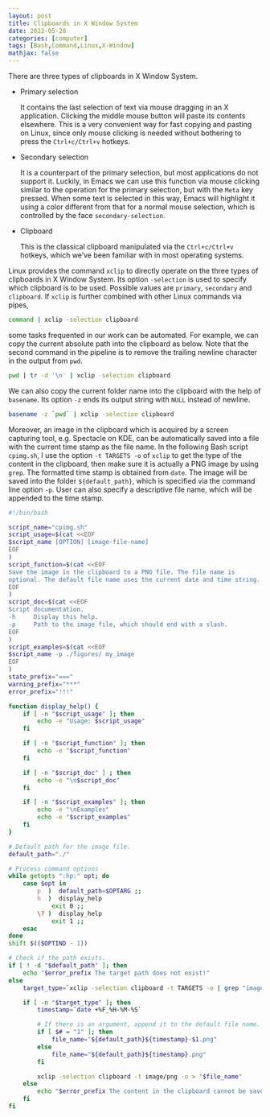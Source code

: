 ```yaml
---
layout: post
title: Clipboards in X Window System
date: 2022-05-28
categories: [computer]
tags: [Bash,Command,Linux,X-Window]
mathjax: false
---
```


There are three types of clipboards in X Window System.

-   Primary selection
    
    It contains the last selection of text via mouse dragging in an X application. Clicking the middle mouse button will paste its contents elsewhere. This is a very convenient way for fast copying and pasting on Linux, since only mouse clicking is needed without bothering to press the `Ctrl+c/Ctrl+v` hotkeys.
-   Secondary selection
    
    It is a counterpart of the primary selection, but most applications do not support it. Luckily, in Emacs we can use this function via mouse clicking similar to the operation for the primary selection, but with the `Meta` key pressed. When some text is selected in this way, Emacs will highlight it using a color different from that for a normal mouse selection, which is controlled by the face `secondary-selection`.
-   Clipboard
    
    This is the classical clipboard manipulated via the `Ctrl+c/Ctrl+v` hotkeys, which we&rsquo;ve been familiar with in most operating systems.

Linux provides the command `xclip` to directly operate on the three types of clipboards in X Window System. Its option `-selection` is used to specify which clipboard is to be used. Possible values are `primary`, `secondary` and `clipboard`. If `xclip` is further combined with other Linux commands via pipes,

```bash
command | xclip -selection clipboard
```

some tasks frequented in our work can be automated. For example, we can copy the current absolute path into the clipboard as below. Note that the second command in the pipeline is to remove the trailing newline character in the output from `pwd`.

```bash
pwd | tr -d '\n' | xclip -selection clipboard
```

We can also copy the current folder name into the clipboard with the help of `basename`. Its option `-z` ends its output string with `NULL` instead of newline.

```bash
basename -z `pwd` | xclip -selection clipboard
```

Moreover, an image in the clipboard which is acquired by a screen capturing tool, e.g. Spectacle on KDE, can be automatically saved into a file with the current time stamp as the file name. In the following Bash script `cpimg.sh`, I use the option `-t TARGETS -o` of `xclip` to get the type of the content in the clipboard, then make sure it is actually a PNG image by using `grep`. The formatted time stamp is obtained from `date`. The image will be saved into the folder `${default_path}`, which is specified via the command line option `-p`. User can also specify a descriptive file name, which will be appended to the time stamp.

```bash
#!/bin/bash

script_name="cpimg.sh"
script_usage=$(cat <<EOF
$script_name [OPTION] [image-file-name]
EOF
)
script_function=$(cat <<EOF
Save the image in the clipboard to a PNG file. The file name is
optional. The default file name uses the current date and time string.
EOF
)
script_doc=$(cat <<EOF
Script documentation.
-h     Display this help.
-p     Path to the image file, which should end with a slash.
EOF
)
script_examples=$(cat <<EOF
$script_name -p ./figures/ my_image
EOF
)
state_prefix="==="
warning_prefix="***"
error_prefix="!!!"

function display_help() {
    if [ -n "$script_usage" ]; then
        echo -e "Usage: $script_usage"
    fi

    if [ -n "$script_function" ]; then
        echo -e "$script_function"
    fi

    if [ -n "$script_doc" ] ; then
        echo -e "\n$script_doc"
    fi

    if [ -n "$script_examples" ]; then
        echo -e "\nExamples"
        echo -e "$script_examples"
    fi
}

# Default path for the image file.
default_path="./"

# Process command options
while getopts ":hp:" opt; do
    case $opt in
        p  )  default_path=$OPTARG ;;
        h  )  display_help
            exit 0 ;;
        \? )  display_help
            exit 1 ;;
    esac
done
shift $(($OPTIND - 1))

# Check if the path exists.
if [ ! -d "$default_path" ]; then
    echo "$error_prefix The target path does not exist!"
else
    target_type=`xclip -selection clipboard -t TARGETS -o | grep "image/png"`

    if [ -n "$target_type" ]; then
        timestamp=`date +%F_%H-%M-%S`

        # If there is an argument, append it to the default file name.
        if [ $# = "1" ]; then
            file_name="${default_path}${timestamp}-$1.png"
        else
            file_name="${default_path}${timestamp}.png"
        fi

        xclip -selection clipboard -t image/png -o > "$file_name"
    else
        echo "$error_prefix The content in the clipboard cannot be saved as a PNG image!"
    fi
fi
```

